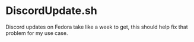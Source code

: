 # DiscordUpdate.sh
Discord updates on Fedora take like a week to get, this should help fix that problem for my use case.
